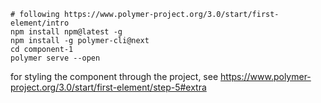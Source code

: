 ```
# following https://www.polymer-project.org/3.0/start/first-element/intro
npm install npm@latest -g
npm install -g polymer-cli@next
cd component-1
polymer serve --open
```

for styling the component through the project, see https://www.polymer-project.org/3.0/start/first-element/step-5#extra